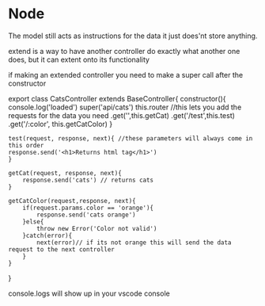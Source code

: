 # Node


The model still acts as instructions for the data it just does'nt store anything.

extend is a way to have another controller do exactly what another one does, but it can extent onto its functionality

if making an extended controller you need to make a super call after the constructor

export class CatsController extends BaseController{
    constructor(){
        console.log('loaded')
        super('api/cats')
        this.router //this lets you add the requests for the data you need
        .get('',this.getCat)
        .get('/test',this.test)
        .get('/:color', this.getCatColor)
    }

    test(request, response, next){ //these parameters will always come in this order
    response.send('<h1>Returns html tag</h1>') 
    }

    getCat(request, response, next){
        response.send('cats') // returns cats
    }

    getCatColor(request,response, next){
        if(request.params.color == 'orange'){
            response.send('cats orange')
        }else{
            throw new Error('Color not valid')
        }catch(error){
            next(error)// if its not orange this will send the data request to the next controller
        }
    }
}

console.logs will show up in your vscode console